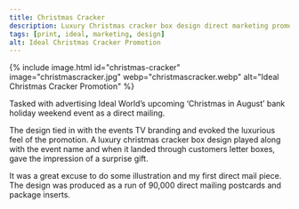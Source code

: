 ```yaml
---
title: Christmas Cracker
description: Luxury Christmas cracker box design direct marketing promotion for Ideal World special event
tags: [print, ideal, marketing, design]
alt: Ideal Christmas Cracker Promotion
---
```

{% include image.html id="christmas-cracker" image="christmascracker.jpg" webp="christmascracker.webp" alt="Ideal Christmas Cracker Promotion" %}

Tasked with advertising Ideal World’s upcoming ‘Christmas in August’ bank holiday weekend event as a direct mailing. 

The design tied in with the events TV branding and evoked the luxurious feel of the promotion. A luxury christmas cracker box design played along with the event name and when it landed through customers letter boxes, gave the impression of a surprise gift.

It was a great excuse to do some illustration and my first direct mail piece. The design was produced as a run of 90,000 direct mailing postcards and package inserts.
